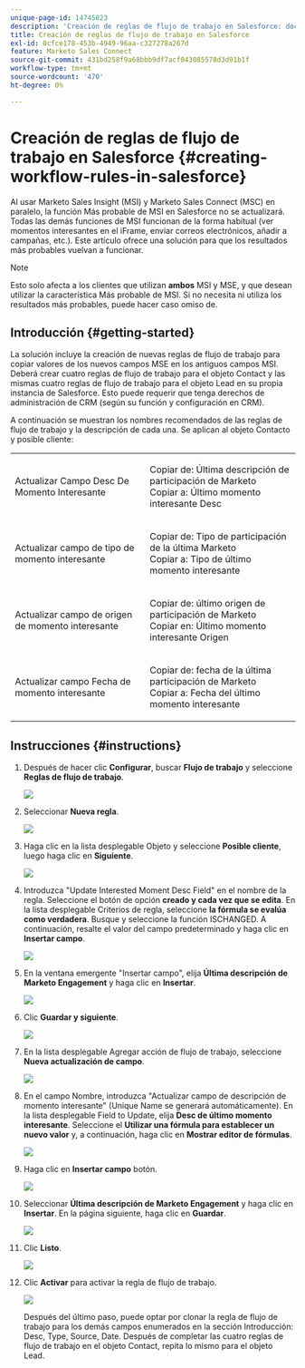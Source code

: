 ```yaml
---
unique-page-id: 14745823
description: 'Creación de reglas de flujo de trabajo en Salesforce: documentos de Marketo: documentación del producto'
title: Creación de reglas de flujo de trabajo en Salesforce
exl-id: 0cfce178-453b-4949-96aa-c327278a267d
feature: Marketo Sales Connect
source-git-commit: 431bd258f9a68bbb9df7acf043085578d3d91b1f
workflow-type: tm+mt
source-wordcount: '470'
ht-degree: 0%

---
```


# Creación de reglas de flujo de trabajo en Salesforce {#creating-workflow-rules-in-salesforce}

Al usar Marketo Sales Insight (MSI) y Marketo Sales Connect (MSC) en paralelo, la función Más probable de MSI en Salesforce no se actualizará. Todas las demás funciones de MSI funcionan de la forma habitual (ver momentos interesantes en el iFrame, enviar correos electrónicos, añadir a campañas, etc.). Este artículo ofrece una solución para que los resultados más probables vuelvan a funcionar.

>[!NOTE]
>
>Esto solo afecta a los clientes que utilizan **ambos** MSI y MSE, y que desean utilizar la característica Más probable de MSI. Si no necesita ni utiliza los resultados más probables, puede hacer caso omiso de.

## Introducción {#getting-started}

La solución incluye la creación de nuevas reglas de flujo de trabajo para copiar valores de los nuevos campos MSE en los antiguos campos MSI. Deberá crear cuatro reglas de flujo de trabajo para el objeto Contact y las mismas cuatro reglas de flujo de trabajo para el objeto Lead en su propia instancia de Salesforce. Esto puede requerir que tenga derechos de administración de CRM (según su función y configuración en CRM).

A continuación se muestran los nombres recomendados de las reglas de flujo de trabajo y la descripción de cada una. Se aplican al objeto Contacto y posible cliente:

<table> 
 <colgroup> 
  <col> 
  <col> 
 </colgroup> 
 <tbody> 
  <tr> 
   <td>Actualizar Campo Desc De Momento Interesante</td> 
   <td><p>Copiar de: Última descripción de participación de Marketo<br>Copiar a: Último momento interesante Desc</p></td> 
  </tr> 
  <tr> 
   <td>Actualizar campo de tipo de momento interesante</td> 
   <td><p>Copiar de: Tipo de participación de la última Marketo<br>Copiar a: Tipo de último momento interesante</p></td> 
  </tr> 
  <tr> 
   <td>Actualizar campo de origen de momento interesante</td> 
   <td><p>Copiar de: último origen de participación de Marketo<br>Copiar en: Último momento interesante Origen</p></td> 
  </tr> 
  <tr> 
   <td>Actualizar campo Fecha de momento interesante</td> 
   <td><p>Copiar de: fecha de la última participación de Marketo<br>Copiar a: Fecha del último momento interesante</p></td> 
  </tr> 
 </tbody> 
</table>

## Instrucciones {#instructions}

1. Después de hacer clic **Configurar**, buscar **Flujo de trabajo** y seleccione **Reglas de flujo de trabajo**.

   ![](assets/one-1.png)

1. Seleccionar **Nueva regla**.

   ![](assets/two-1.png)

1. Haga clic en la lista desplegable Objeto y seleccione **Posible cliente**, luego haga clic en **Siguiente**.

   ![](assets/three-1.png)

1. Introduzca &quot;Update Interested Moment Desc Field&quot; en el nombre de la regla. Seleccione el botón de opción **creado y cada vez que se edita**. En la lista desplegable Criterios de regla, seleccione **la fórmula se evalúa como verdadera**. Busque y seleccione la función ISCHANGED. A continuación, resalte el valor del campo predeterminado y haga clic en **Insertar campo**.

   ![](assets/four-1.png)

1. En la ventana emergente &quot;Insertar campo&quot;, elija **Última descripción de Marketo Engagement** y haga clic en **Insertar**.

   ![](assets/five-1.png)

1. Clic **Guardar y siguiente**.

   ![](assets/6.png)

1. En la lista desplegable Agregar acción de flujo de trabajo, seleccione **Nueva actualización de campo**.

   ![](assets/seven.png)

1. En el campo Nombre, introduzca &quot;Actualizar campo de descripción de momento interesante&quot; (Unique Name se generará automáticamente). En la lista desplegable Field to Update, elija **Desc de último momento interesante**. Seleccione el **Utilizar una fórmula para establecer un nuevo valor** y, a continuación, haga clic en **Mostrar editor de fórmulas**.

   ![](assets/eight.png)

1. Haga clic en **Insertar campo** botón.

   ![](assets/9a.png)

1. Seleccionar **Última descripción de Marketo Engagement** y haga clic en **Insertar**. En la página siguiente, haga clic en **Guardar**.

   ![](assets/nine.png)

1. Clic **Listo**.

   ![](assets/twelve.png)

1. Clic **Activar** para activar la regla de flujo de trabajo.

   ![](assets/thirteen.png)

   Después del último paso, puede optar por clonar la regla de flujo de trabajo para los demás campos enumerados en la sección Introducción: Desc, Type, Source, Date. Después de completar las cuatro reglas de flujo de trabajo en el objeto Contact, repita lo mismo para el objeto Lead.
